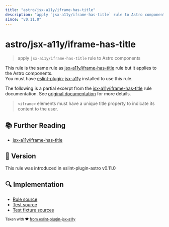 ```yaml
---
title: "astro/jsx-a11y/iframe-has-title"
description: "apply `jsx-a11y/iframe-has-title` rule to Astro components"
since: "v0.11.0"
---
```


# astro/jsx-a11y/iframe-has-title

> apply `jsx-a11y/iframe-has-title` rule to Astro components

This rule is the same rule as [jsx-a11y/iframe-has-title] rule but it applies to the Astro components.  
You must have [eslint-plugin-jsx-a11y] installed to use this rule.

[eslint-plugin-jsx-a11y]: https://github.com/jsx-eslint/eslint-plugin-jsx-a11y
[jsx-a11y/iframe-has-title]: https://github.com/jsx-eslint/eslint-plugin-jsx-a11y/tree/HEAD/docs/rules/iframe-has-title.md

The following is a partial excerpt from the [jsx-a11y/iframe-has-title] rule documentation. See [original documentation][jsx-a11y/iframe-has-title] for more details.

> `<iframe>` elements must have a unique title property to indicate its content to the user.

## :books: Further Reading

- [jsx-a11y/iframe-has-title]

## :rocket: Version

This rule was introduced in eslint-plugin-astro v0.11.0

## :mag: Implementation

- [Rule source](https://github.com/ota-meshi/eslint-plugin-astro/blob/main/src/rules/jsx-a11y/iframe-has-title.ts)
- [Test source](https://github.com/ota-meshi/eslint-plugin-astro/blob/main/tests/src/rules/jsx-a11y/iframe-has-title.ts)
- [Test fixture sources](https://github.com/ota-meshi/eslint-plugin-astro/tree/main/tests/fixtures/rules/jsx-a11y/iframe-has-title)

<sup>Taken with ❤️ [from eslint-plugin-jsx-a11y](https://github.com/jsx-eslint/eslint-plugin-jsx-a11y/tree/HEAD/docs/rules/iframe-has-title.md)</sup>
